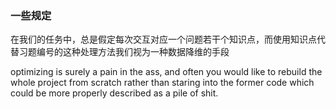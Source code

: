 ### 一些规定

在我们的任务中，总是假定每次交互对应一个问题若干个知识点，而使用知识点代替习题编号的这种处理方法我们视为一种数据降维的手段

optimizing is surely a pain in the ass, and often you would like to rebuild the whole project from scratch 
rather than staring into the former code which could be more properly described as a pile of shit.